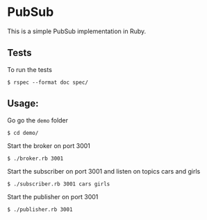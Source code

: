 # PubSub

This is a simple PubSub implementation in Ruby.


## Tests
To run the tests

```
$ rspec --format doc spec/
```

## Usage:

Go go the `demo` folder

```
$ cd demo/
```


Start the broker on port 3001

```
$ ./broker.rb 3001
```

Start the subscriber on port 3001 and listen on topics cars and girls

```
$ ./subscriber.rb 3001 cars girls
```


Start the publisher on port 3001

```
$ ./publisher.rb 3001
```
